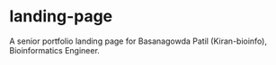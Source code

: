 # landing-page
A senior portfolio landing page for Basanagowda Patil (Kiran-bioinfo), Bioinformatics Engineer.
